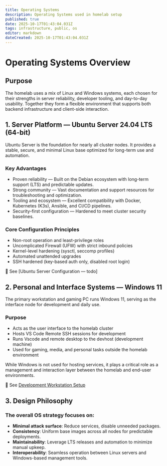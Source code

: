 ```yaml
---
title: Operating Systems
description: Operating Systems used in homelab setup
published: true
date: 2025-10-17T01:43:04.031Z
tags: infrastructure, public, os
editor: markdown
dateCreated: 2025-10-17T01:43:04.031Z
---
```


# Operating Systems Overview
## Purpose

The homelab uses a mix of Linux and Windows systems, each chosen for their strengths in server reliability, developer tooling, and day-to-day usability. Together they form a flexible environment that supports both backend infrastructure and client-side interaction.

## 1. Server Platform — Ubuntu Server 24.04 LTS (64-bit)

Ubuntu Server is the foundation for nearly all cluster nodes.
It provides a stable, secure, and minimal Linux base optimized for long-term use and automation.

### Key Advantages
* Proven reliability — Built on the Debian ecosystem with long-term support (LTS) and predictable updates.
* Strong community — Vast documentation and support resources for troubleshooting and optimization.
* Tooling and ecosystem — Excellent compatibility with Docker, Kubernetes (K3s), Ansible, and CI/CD pipelines.
* Security-first configuration — Hardened to meet cluster security baselines.

### Core Configuration Principles
* Non-root operation and least-privilege roles
* Uncomplicated Firewall (UFW) with strict inbound policies
* Kernel-level hardening (sysctl, seccomp profiles)
* Automated unattended upgrades
* SSH hardened (key-based auth only, disabled root login)

🔗 See [Ubuntu Server Configuration — todo]

## 2. Personal and Interface Systems — Windows 11
The primary workstation and gaming PC runs Windows 11, serving as the interface node for development and daily use.

### Purpose
* Acts as the user interface to the homelab cluster
* Hosts VS Code Remote SSH sessions for development
* Runs Vscode and remote desktop to the devhost (development machine)
* Used for gaming, media, and personal tasks outside the homelab environment

While Windows is not used for hosting services, it plays a critical role as a management and interaction layer between the homelab and end-user environments.

🔗 See [Development Workstation Setup](./hardware/workstation)

## 3. Design Philosophy
### The overall OS strategy focuses on:
* **Minimal attack surface**: Reduce services, disable unneeded packages.
* **Consistency**: Uniform base images across all nodes for predictable deployments.
* **Maintainability**: Leverage LTS releases and automation to minimize manual upkeep.
* **Interoperability**: Seamless operation between Linux servers and Windows-based management tools.